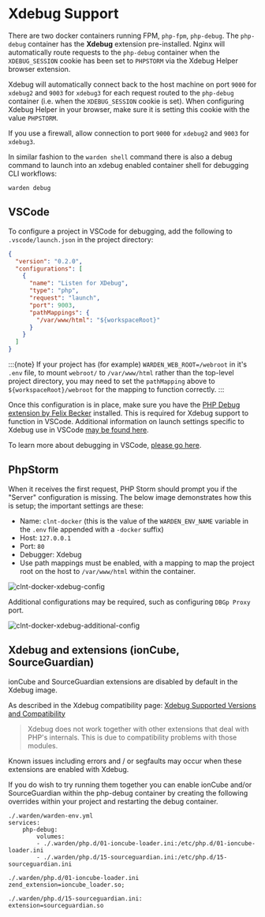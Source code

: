 # Xdebug Support

There are two docker containers running FPM, `php-fpm`, `php-debug`. The `php-debug` container has the **Xdebug** extension pre-installed. Nginx will automatically route requests to the `php-debug` container when the `XDEBUG_SESSION` cookie has been set to `PHPSTORM` via the Xdebug Helper browser extension.

Xdebug will automatically connect back to the host machine on port `9000` for `xdebug2` and `9003` for `xdebug3` for each request routed to the `php-debug` container (i.e. when the `XDEBUG_SESSION` cookie is set). When configuring Xdebug Helper in your browser, make sure it is setting this cookie with the value `PHPSTORM`.

If you use a firewall, allow connection to port `9000` for `xdebug2` and `9003` for `xdebug3`.

In similar fashion to the `warden shell` command there is also a debug command to launch into an xdebug enabled container shell for debugging CLI workflows:

```
warden debug
```

## VSCode

To configure a project in VSCode for debugging, add the following to `.vscode/launch.json` in the project directory:

```json
{
  "version": "0.2.0",
  "configurations": [
    {
      "name": "Listen for XDebug",
      "type": "php",
      "request": "launch",
      "port": 9003,
      "pathMappings": {
        "/var/www/html": "${workspaceRoot}"
      }
    }
  ]
}
```

:::{note}
    If your project has (for example) ``WARDEN_WEB_ROOT=/webroot`` in it's ``.env`` file, to mount ``webroot/`` to ``/var/www/html`` rather than the top-level project directory, you may need to set the ``pathMapping`` above to ``${workspaceRoot}/webroot`` for the mapping to function correctly.
:::

Once this configuration is in place, make sure you have the [PHP Debug extension by Felix Becker](https://marketplace.visualstudio.com/items?itemName=felixfbecker.php-debug) installed. This is required for Xdebug support to function in VSCode. Additional information on launch settings specific to Xdebug use in VSCode [may be found here](https://github.com/felixfbecker/vscode-php-debug#vs-code-configuration).

To learn more about debugging in VSCode, [please go here](https://code.visualstudio.com/docs/editor/debugging).

## PhpStorm

When it receives the first request, PHP Storm should prompt you if the "Server" configuration is missing. The below image demonstrates how this is setup; the important settings are these:

* Name: `clnt-docker` (this is the value of the `WARDEN_ENV_NAME` variable in the `.env` file appended with a `-docker` suffix)
* Host: `127.0.0.1`
* Port: `80`
* Debugger: Xdebug
* Use path mappings must be enabled, with a mapping to map the project root on the host to `/var/www/html` within the container.

![clnt-docker-xdebug-config](screenshots/xdebug-phpstorm.png)

Additional configurations may be required, such as configuring ``DBGp Proxy`` port.

![clnt-docker-xdebug-additional-config](screenshots/phpstorm-additional-xdebug-configs.png)

## Xdebug and extensions (ionCube, SourceGuardian)

ionCube and SourceGuardian extensions are disabled by default in the Xdebug image.

As described in the Xdebug compatibility page: [Xdebug Supported Versions and Compatibility](https://xdebug.org/docs/compat#compat)

> Xdebug does not work together with other extensions that deal with PHP's internals. This is due to compatibility problems with those modules.

Known issues including errors and / or segfaults may occur when these extensions are enabled with Xdebug.

If you do wish to try running them together you can enable ionCube and/or SourceGuardian within the php-debug container 
by creating the following overrides within your project and restarting the debug container.

```
./.warden/warden-env.yml
services:
    php-debug:
        volumes:
        - ./.warden/php.d/01-ioncube-loader.ini:/etc/php.d/01-ioncube-loader.ini
        - ./.warden/php.d/15-sourceguardian.ini:/etc/php.d/15-sourceguardian.ini
        
./.warden/php.d/01-ioncube-loader.ini
zend_extension=ioncube_loader.so;

./.warden/php.d/15-sourceguardian.ini:
extension=sourceguardian.so

```